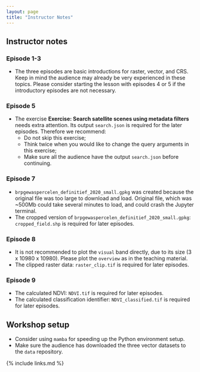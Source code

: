 ```yaml
---
layout: page
title: "Instructor Notes"
---
```


## Instructor notes

### Episode 1-3

- The three episodes are basic introductions for raster, vector, and CRS. Keep in mind the audience may already be very experienced in these topics. Please consider starting the lesson with episodes 4 or 5 if the introductory episodes are not necessary.

### Episode 5

- The exercise **Exercise: Search satellite scenes using metadata filters** needs extra attention. Its output `search.json` is required for the later episodes. Therefore we recommend:
  - Do not skip this exercise;
  - Think twice when you would like to change the query arguments in this exercise;
  - Make sure all the audience have the output `search.json` before continuing.

### Episode 7

-  `brpgewaspercelen_definitief_2020_small.gpkg` was created because the original file was too large to download and load. Original file, which was ~500Mb could take several minutes to load, and could crash the Jupyter terminal.
- The cropped version of `brpgewaspercelen_definitief_2020_small.gpkg`: `cropped_field.shp` is required for later episodes.

### Episode 8

- It is not recommended to plot the `visual` band directly, due to its size (3 x 10980 x 10980). Please plot the `overview` as in the teaching material.
- The clipped raster data: `raster_clip.tif` is required for later episodes.

### Episode 9

- The calculated NDVI: `NDVI.tif` is required for later episodes.
- The calculated classification identifier: `NDVI_classified.tif` is required for later episodes.

## Workshop setup

- Consider using `mamba` for speeding up the Python environment setup. 
- Make sure the audience has downloaded the three vector datasets to the `data` repository.

{% include links.md %}
